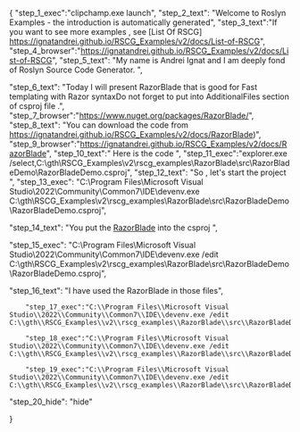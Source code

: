 {
    "step_1_exec":"clipchamp.exe launch",
    "step_2_text": "Welcome to Roslyn Examples - the introduction is automatically generated",
    "step_3_text":"If you want to see more examples , see  [List Of RSCG] https://ignatandrei.github.io/RSCG_Examples/v2/docs/List-of-RSCG",
    "step_4_browser":"https://ignatandrei.github.io/RSCG_Examples/v2/docs/List-of-RSCG",
    "step_5_text": "My name is Andrei Ignat and I am deeply fond of Roslyn Source Code Generator. ",

"step_6_text": "Today I will present RazorBlade  that is good for Fast templating with Razor syntaxDo not forget to put into AdditionalFiles section of csproj file .",
"step_7_browser":"https://www.nuget.org/packages/RazorBlade/",
"step_8_text": "You can download the code from https://ignatandrei.github.io/RSCG_Examples/v2/docs/RazorBlade)",
"step_9_browser":"https://ignatandrei.github.io/RSCG_Examples/v2/docs/RazorBlade",
"step_10_text":" Here is the code ",
"step_11_exec":"explorer.exe /select,C:\\gth\\RSCG_Examples\\v2\\rscg_examples\\RazorBlade\\src\\RazorBladeDemo\\RazorBladeDemo.csproj",
"step_12_text": "So , let's start the project ",
"step_13_exec": "C:\\Program Files\\Microsoft Visual Studio\\2022\\Community\\Common7\\IDE\\devenv.exe C:\\gth\\RSCG_Examples\\v2\\rscg_examples\\RazorBlade\\src\\RazorBladeDemo\\RazorBladeDemo.csproj",

"step_14_text": "You put the  [RazorBlade](https://www.nuget.org/packages/RazorBlade/) into the csproj ",

"step_15_exec": "C:\\Program Files\\Microsoft Visual Studio\\2022\\Community\\Common7\\IDE\\devenv.exe /edit C:\\gth\\RSCG_Examples\\v2\\rscg_examples\\RazorBlade\\src\\RazorBladeDemo\\RazorBladeDemo.csproj",

"step_16_text": "I have used the RazorBlade in those files",


        "step_17_exec":"C:\\Program Files\\Microsoft Visual Studio\\2022\\Community\\Common7\\IDE\\devenv.exe /edit C:\\gth\\RSCG_Examples\\v2\\rscg_examples\\RazorBlade\\src\\RazorBladeDemo\\PersonDisplay.cshtml",
    
        "step_18_exec":"C:\\Program Files\\Microsoft Visual Studio\\2022\\Community\\Common7\\IDE\\devenv.exe /edit C:\\gth\\RSCG_Examples\\v2\\rscg_examples\\RazorBlade\\src\\RazorBladeDemo\\Person.cs",
    
        "step_19_exec":"C:\\Program Files\\Microsoft Visual Studio\\2022\\Community\\Common7\\IDE\\devenv.exe /edit C:\\gth\\RSCG_Examples\\v2\\rscg_examples\\RazorBlade\\src\\RazorBladeDemo\\Program.cs",
    
"step_20_hide": "hide"


}